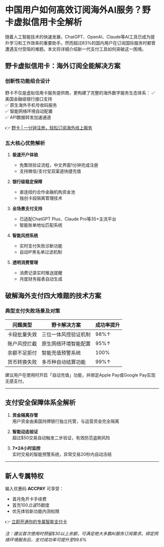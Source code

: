 # 中国用户如何高效订阅海外AI服务？野卡虚拟信用卡全解析

随着人工智能技术的快速发展，ChatGPT、OpenAI、Claude等AI工具已成为提升学习和工作效率的重要助手。然而超过83%的国内用户在订阅国际服务时都曾遭遇支付受阻的难题。本文将详细介绍新一代支付工具如何突破这一困境。

## 野卡虚拟信用卡：海外订阅全能解决方案

### 创新性功能组合设计
野卡不仅是虚拟信用卡服务提供商，更构建了完整的海外数字服务生态体系：
✅ 美国金融级银行接口支持  
✅ 原生海外手机号收码服务  
✅ 智能网络环境自动配置  
✅ API数据转发加速通道  

👉 [野卡 | 一分钟注册，轻松订阅海外线上服务](https://bbtdd.com/yeka)

### 五大核心优势解析
1. **极速开户体验**  
   - 免繁琐验证流程，中文界面1分钟完成注册
   - 支持微信/支付宝双渠道快捷充值

2. **银行级稳定保障**  
   - 直连纽约合作金融机构资金池
   - 独创卡段隔离管理技术

3. **全场景支付支持**  
   - 已适配ChatGPT Plus、Claude Pro等35+主流平台
   - 智能账单地址匹配系统

4. **智能风控系统**  
   - 实时支付失败诊断功能
   - 自动IP黑名单过滤机制

5. **透明消费管理**  
   - 消费记录实时推送提醒
   - 月度财务报表自动生成

## 破解海外支付四大难题的技术方案

### 典型支付失败场景及对策
| 问题类型        | 野卡解决方案          | 成功率提升 |
|-----------------|---------------------------|------------|
| 卡段批量失效    | 三位一体风控验证机制      | 98%↑       |
| 账户风控拦截    | 原生网络环境智能配置      | 95%↑       |
| 余额不足拒付    | 智能充值预警系统          | 100%       |
| 货币转换失败    | 多币种自动结算功能        | 99%↑       |

建议用户在使用时开启「自动充值」功能，并绑定Apple Pay或Google Pay实现无感支付。

---

## 支付安全保障体系全解析
1. **资金隔离存管**  
   用户资金由美国持牌银行独立托管，与运营资金完全隔离

2. **智能动态验证**  
   超过$50交易自动触发二步验证，有效防范盗刷风险

3. **7×24小时监控**  
   实时交易的智能预警系统，异常交易20秒内自动冻结

---

## 新人专属特权
输入优惠码 **ACCPAY** 可享受：
- 首月免开卡手续费
- 首充$100立返$15额度
- 优先体验新功能内测权限

👉 [立即开通你的专属智能支付卡](https://bbtdd.com/yeka)

*注：建议首次使用时预留$30以上余额，可满足绝大多数AI服务订阅需求。绑定网络环境服务后，支付成功率可提升至99.6%*